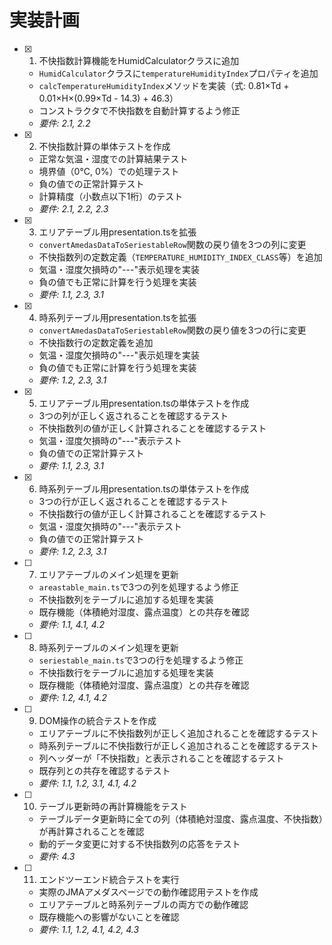 # 実装計画

- [x] 1. 不快指数計算機能をHumidCalculatorクラスに追加
  - `HumidCalculator`クラスに`temperatureHumidityIndex`プロパティを追加
  - `calcTemperatureHumidityIndex`メソッドを実装（式: 0.81×Td + 0.01×H×(0.99×Td - 14.3) + 46.3）
  - コンストラクタで不快指数を自動計算するよう修正
  - _要件: 2.1, 2.2_

- [x] 2. 不快指数計算の単体テストを作成
  - 正常な気温・湿度での計算結果テスト
  - 境界値（0°C, 0%）での処理テスト
  - 負の値での正常計算テスト
  - 計算精度（小数点以下1桁）のテスト
  - _要件: 2.1, 2.2, 2.3_

- [x] 3. エリアテーブル用presentation.tsを拡張
  - `convertAmedasDataToSeriestableRow`関数の戻り値を3つの列に変更
  - 不快指数列の定数定義（`TEMPERATURE_HUMIDITY_INDEX_CLASS`等）を追加
  - 気温・湿度欠損時の"---"表示処理を実装
  - 負の値でも正常に計算を行う処理を実装
  - _要件: 1.1, 2.3, 3.1_

- [x] 4. 時系列テーブル用presentation.tsを拡張
  - `convertAmedasDataToSeriestableRow`関数の戻り値を3つの行に変更
  - 不快指数行の定数定義を追加
  - 気温・湿度欠損時の"---"表示処理を実装
  - 負の値でも正常に計算を行う処理を実装
  - _要件: 1.2, 2.3, 3.1_

- [x] 5. エリアテーブル用presentation.tsの単体テストを作成
  - 3つの列が正しく返されることを確認するテスト
  - 不快指数列の値が正しく計算されることを確認するテスト
  - 気温・湿度欠損時の"---"表示テスト
  - 負の値での正常計算テスト
  - _要件: 1.1, 2.3, 3.1_

- [x] 6. 時系列テーブル用presentation.tsの単体テストを作成
  - 3つの行が正しく返されることを確認するテスト
  - 不快指数行の値が正しく計算されることを確認するテスト
  - 気温・湿度欠損時の"---"表示テスト
  - 負の値での正常計算テスト
  - _要件: 1.2, 2.3, 3.1_

- [ ] 7. エリアテーブルのメイン処理を更新
  - `areastable_main.ts`で3つの列を処理するよう修正
  - 不快指数列をテーブルに追加する処理を実装
  - 既存機能（体積絶対湿度、露点温度）との共存を確認
  - _要件: 1.1, 4.1, 4.2_

- [ ] 8. 時系列テーブルのメイン処理を更新
  - `seriestable_main.ts`で3つの行を処理するよう修正
  - 不快指数行をテーブルに追加する処理を実装
  - 既存機能（体積絶対湿度、露点温度）との共存を確認
  - _要件: 1.2, 4.1, 4.2_

- [ ] 9. DOM操作の統合テストを作成
  - エリアテーブルに不快指数列が正しく追加されることを確認するテスト
  - 時系列テーブルに不快指数行が正しく追加されることを確認するテスト
  - 列ヘッダーが「不快指数」と表示されることを確認するテスト
  - 既存列との共存を確認するテスト
  - _要件: 1.1, 1.2, 3.1, 4.1, 4.2_

- [ ] 10. テーブル更新時の再計算機能をテスト
  - テーブルデータ更新時に全ての列（体積絶対湿度、露点温度、不快指数）が再計算されることを確認
  - 動的データ変更に対する不快指数列の応答をテスト
  - _要件: 4.3_

- [ ] 11. エンドツーエンド統合テストを実行
  - 実際のJMAアメダスページでの動作確認用テストを作成
  - エリアテーブルと時系列テーブルの両方での動作確認
  - 既存機能への影響がないことを確認
  - _要件: 1.1, 1.2, 4.1, 4.2, 4.3_
